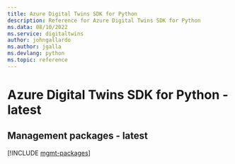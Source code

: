 ```yaml
---
title: Azure Digital Twins SDK for Python
description: Reference for Azure Digital Twins SDK for Python
ms.data: 08/10/2022
ms.service: digitaltwins
author: johngallardo
ms.author: jgalla
ms.devlang: python
ms.topic: reference
---
```

# Azure Digital Twins SDK for Python - latest

## Management packages - latest
[!INCLUDE [mgmt-packages](digital-twins-mgmt-index.md)]